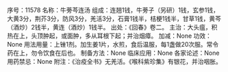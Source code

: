 序号：11578
名称：牛蒡芩连汤
组成：连翘1钱，牛蒡子（另研）1钱，玄参1钱，大黄3分，荆芥3分，防风3分，羌活3分，石膏1钱半，桔梗1钱半，甘草1钱，黄芩（酒炒）2钱半，黄连（酒炒）1钱半。
出处：《回春》卷二。
主治：大头瘟，积热在上，头顶肿起，或面肿，多从耳根下起；并治烟瘴。
加减：None
功效：None
用法用量：上锉1剂。加生姜1片，水煎，食后温服，每1盏做20次服。常令药在上，勿令饮食在后也。
制备方法：None
临床应用：None
各家论述：None
用药禁忌：None
附注：《治疫全书》无羌活。《喉科紫珍集》有银花，并治咽胀。
